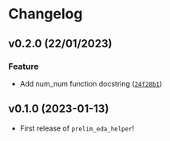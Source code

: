 # Changelog

<!--next-version-placeholder-->

## v0.2.0 (22/01/2023)
### Feature
* Add num_num function docstring ([`24f28b1`](https://github.com/UBC-MDS/prelim_eda_helper/commit/24f28b1ffd40007b83b3bd876edce5276e364092))

## v0.1.0 (2023-01-13)

- First release of `prelim_eda_helper`!
